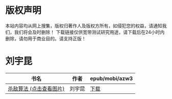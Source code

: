 # 版权声明

本站内容均从网上搜集，版权归著作人及版权方所有，如侵犯您的权益，请通知我们，我们将会及时删除！ 下载链接仅供宽带测试研究用途，请下载后在24小时内删除，请勿用于商业目的。请支持正版！

# 刘宇昆

| 书名 | 作者 | epub/mobi/azw3 |
| --- | --- | --- |
| [杀敌算法 (点击查看图片)](https://www.dushupai.com/attachment/2024/06/06/a4178764be6ee7dc.jpg) | 刘宇昆 | [下载](https://url89.ctfile.com/f/31084289-1357031659-2ab709?p=8866) |
